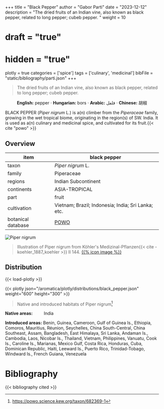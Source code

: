 +++
title = "Black Pepper"
author = "Gabor Parti"
date = "2023-12-12"
description = "The dried fruits of an Indian vine, also known as black pepper, related to long pepper; cubeb pepper. "
weight = 10
# draft = "true"
# hidden = "true"
plotly = true
categories = ['spice']
tags = ['culinary', 'medicinal']
bibFile = "static/bibliography/parti.json"
+++

>The dried fruits of an Indian vine, also known as black pepper, related to long pepper; cubeb pepper.  [<i class="fab fa-wikipedia-w"></i>](https://en.wikipedia.org/wiki/Black_pepper)

<center>

**English:** pepper · **Hungarian:** bors · **Arabic:** <span class="arabic-text" dir="rtl">فلفل</span> · **Chinese:** <span class="traditional-chinese-text">胡椒</span>

</center>

BLACK PEPPER (*Piper nigrum* L.) is a(n) climber from the *Piperaceae* family, growing in the wet tropical biome, originating in the region(s) of SW. India. It is used as a(n) culinary and medicinal spice, and cultivated for its fruit.{{< cite "powo" >}}

## Overview

|       item       |                    black pepper                   |
|------------------|---------------------------------------------------|
|       taxon      |                 *Piper nigrum* L.                 |
|      family      |                     Piperaceae                    |
|      regions     |                Indian Subcontinent                |
|    continents    |                   ASIA-TROPICAL                   |
|       part       |                       fruit                       |
|    cultivation   | Vietnam; Brazil; Indonesia; India; Sri Lanka; etc.|
|botanical database|[POWO](https://powo.science.kew.org/taxon/682369-1)|

![Piper nigrum](/images/illustrations/black_pepper.png?width=40rem "Illustration of Piper nigrum from Köhler's Medizinal-Pflanzen")

>Illustration of Piper nigrum from Köhler's Medizinal-Pflanzen{{< cite -koehler_1887_koehler >}} II 144. [{{% icon image %}}](https://www.biodiversitylibrary.org/item/10837#page/633/mode/1up)

## Distribution

{{< load-plotly >}}

{{< plotly json="/aromatica/plotly/distributions/black_pepper.json" weight="600" height="300" >}}

>Native and introduced habitats of Piper nigrum[^powo]

[^powo]: https://powo.science.kew.org/taxon/682369-1

<p style="text-align:left;">

**Native areas:** &ensp; &ensp; &ensp; India

**Introduced areas:** Benin, Guinea, Cameroon, Gulf of Guinea Is., Ethiopia, Comoros, Mauritius, Réunion, Seychelles, China South-Central, China Southeast, Assam, Bangladesh, East Himalaya, Sri Lanka, Andaman Is., Cambodia, Laos, Nicobar Is., Thailand, Vietnam, Philippines, Vanuatu, Cook Is., Caroline Is., Marianas, Mexico Gulf, Costa Rica, Honduras, Cuba, Dominican Republic, Haiti, Leeward Is., Puerto Rico, Trinidad-Tobago, Windward Is., French Guiana, Venezuela

</p>



# Bibliography

{{< bibliography cited >}}

